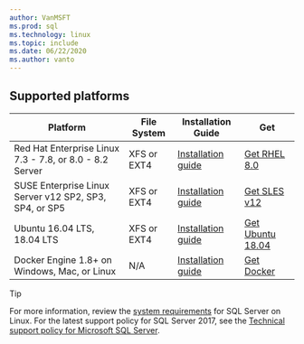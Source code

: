 ```yaml
---
author: VanMSFT
ms.prod: sql
ms.technology: linux
ms.topic: include
ms.date: 06/22/2020
ms.author: vanto
---
```


## Supported platforms

| Platform | File System | Installation Guide | Get |
|-----|-----|-----|-----|
| Red Hat Enterprise Linux 7.3 - 7.8, or 8.0 - 8.2 Server | XFS or EXT4 | [Installation guide](../linux/quickstart-install-connect-red-hat.md) | [Get RHEL 8.0](https://access.redhat.com/products/red-hat-enterprise-linux/evaluation) |
| SUSE Enterprise Linux Server v12 SP2, SP3, SP4, or SP5 | XFS or EXT4 | [Installation guide](../linux/quickstart-install-connect-suse.md) | [Get SLES v12](https://www.suse.com/products/server) |
| Ubuntu 16.04 LTS, 18.04 LTS | XFS or EXT4 | [Installation guide](../linux/quickstart-install-connect-ubuntu.md) | [Get Ubuntu 18.04](http://releases.ubuntu.com/bionic/) |
| Docker Engine 1.8+ on Windows, Mac, or Linux | N/A | [Installation guide](../linux/quickstart-install-connect-docker.md) | [Get Docker](https://www.docker.com/get-started) |

> [!TIP]
> For more information, review the [system requirements](../linux/sql-server-linux-setup.md#system) for SQL Server on Linux. For the latest support policy for SQL Server 2017, see the [Technical support policy for Microsoft SQL Server](https://support.microsoft.com/help/4047326/support-policy-for-microsoft-sql-server).